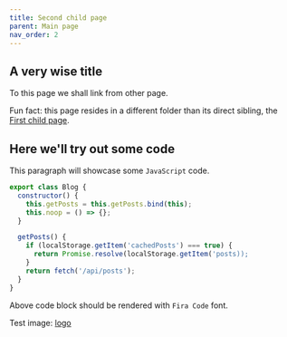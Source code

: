 ```yaml
---
title: Second child page
parent: Main page
nav_order: 2
---
```


## A very wise title

To this page we shall link from other page.

Fun fact: this page resides in a different folder than its direct sibling, the [First child page](../page).

## Here we'll try out some code

This paragraph will showcase some `JavaScript` code.

```javascript
export class Blog {
  constructor() {
    this.getPosts = this.getPosts.bind(this);
    this.noop = () => {};
  }

  getPosts() {
    if (localStorage.getItem('cachedPosts') === true) {
      return Promise.resolve(localStorage.getItem('posts));
    }
    return fetch('/api/posts');
  }
}
```

Above code block should be rendered with `Fira Code` font.

Test image: [logo](/assets/images/site_logo.png)
